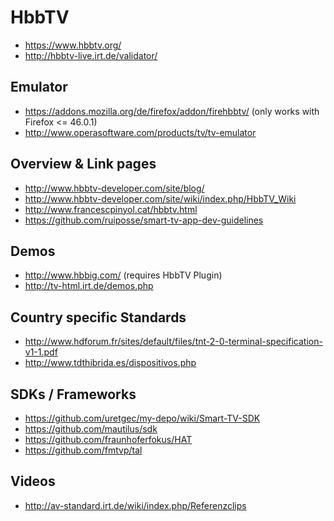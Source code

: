 # HbbTV

- https://www.hbbtv.org/
- http://hbbtv-live.irt.de/validator/


## Emulator

- https://addons.mozilla.org/de/firefox/addon/firehbbtv/ (only works with Firefox <= 46.0.1)
- http://www.operasoftware.com/products/tv/tv-emulator


## Overview & Link pages

- http://www.hbbtv-developer.com/site/blog/
- http://www.hbbtv-developer.com/site/wiki/index.php/HbbTV_Wiki
- http://www.francescpinyol.cat/hbbtv.html
- https://github.com/ruiposse/smart-tv-app-dev-guidelines


## Demos

- http://www.hbbig.com/ (requires HbbTV Plugin)
- http://tv-html.irt.de/demos.php


## Country specific Standards

- http://www.hdforum.fr/sites/default/files/tnt-2-0-terminal-specification-v1-1.pdf
- http://www.tdthibrida.es/dispositivos.php


## SDKs / Frameworks

- https://github.com/uretgec/my-depo/wiki/Smart-TV-SDK
- https://github.com/mautilus/sdk
- https://github.com/fraunhoferfokus/HAT
- https://github.com/fmtvp/tal

## Videos

- http://av-standard.irt.de/wiki/index.php/Referenzclips
